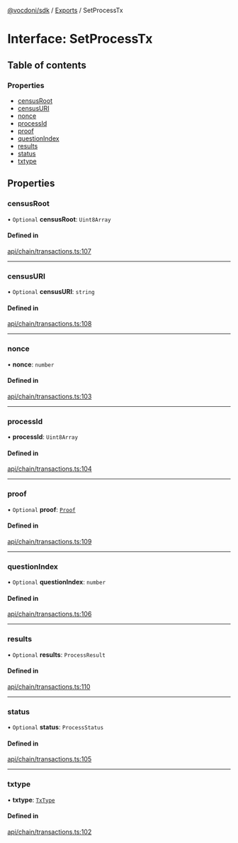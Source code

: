 [@vocdoni/sdk](/sdk) / [Exports](../modules.md) / SetProcessTx

# Interface: SetProcessTx

## Table of contents

### Properties

- [censusRoot](SetProcessTx.md#censusroot)
- [censusURI](SetProcessTx.md#censusuri)
- [nonce](SetProcessTx.md#nonce)
- [processId](SetProcessTx.md#processid)
- [proof](SetProcessTx.md#proof)
- [questionIndex](SetProcessTx.md#questionindex)
- [results](SetProcessTx.md#results)
- [status](SetProcessTx.md#status)
- [txtype](SetProcessTx.md#txtype)

## Properties

### censusRoot

• `Optional` **censusRoot**: `Uint8Array`

#### Defined in

[api/chain/transactions.ts:107](https://github.com/vocdoni/vocdoni-sdk/blob/2c8c18a/src/api/chain/transactions.ts#L107)

___

### censusURI

• `Optional` **censusURI**: `string`

#### Defined in

[api/chain/transactions.ts:108](https://github.com/vocdoni/vocdoni-sdk/blob/2c8c18a/src/api/chain/transactions.ts#L108)

___

### nonce

• **nonce**: `number`

#### Defined in

[api/chain/transactions.ts:103](https://github.com/vocdoni/vocdoni-sdk/blob/2c8c18a/src/api/chain/transactions.ts#L103)

___

### processId

• **processId**: `Uint8Array`

#### Defined in

[api/chain/transactions.ts:104](https://github.com/vocdoni/vocdoni-sdk/blob/2c8c18a/src/api/chain/transactions.ts#L104)

___

### proof

• `Optional` **proof**: [`Proof`](Proof.md)

#### Defined in

[api/chain/transactions.ts:109](https://github.com/vocdoni/vocdoni-sdk/blob/2c8c18a/src/api/chain/transactions.ts#L109)

___

### questionIndex

• `Optional` **questionIndex**: `number`

#### Defined in

[api/chain/transactions.ts:106](https://github.com/vocdoni/vocdoni-sdk/blob/2c8c18a/src/api/chain/transactions.ts#L106)

___

### results

• `Optional` **results**: `ProcessResult`

#### Defined in

[api/chain/transactions.ts:110](https://github.com/vocdoni/vocdoni-sdk/blob/2c8c18a/src/api/chain/transactions.ts#L110)

___

### status

• `Optional` **status**: `ProcessStatus`

#### Defined in

[api/chain/transactions.ts:105](https://github.com/vocdoni/vocdoni-sdk/blob/2c8c18a/src/api/chain/transactions.ts#L105)

___

### txtype

• **txtype**: [`TxType`](../enums/TxType.md)

#### Defined in

[api/chain/transactions.ts:102](https://github.com/vocdoni/vocdoni-sdk/blob/2c8c18a/src/api/chain/transactions.ts#L102)
